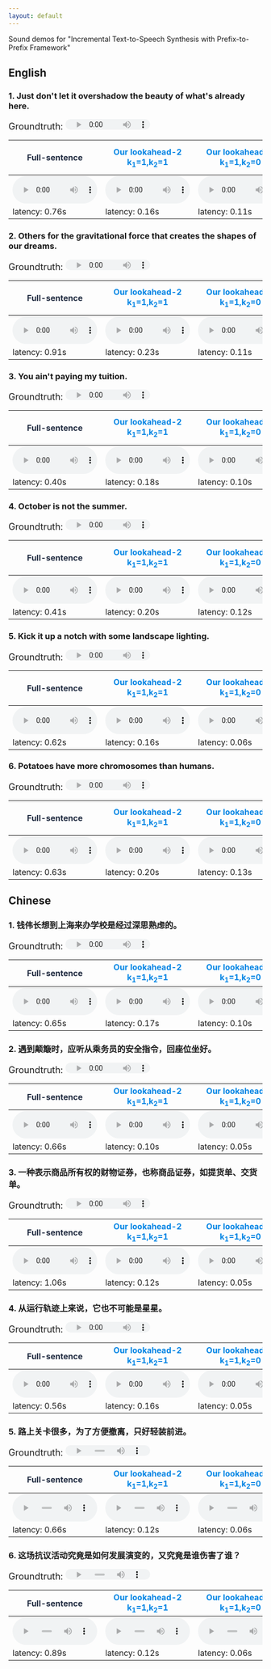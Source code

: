 ```yaml
---
layout: default
---
```


Sound demos for "Incremental Text-to-Speech Synthesis with Prefix-to-Prefix Framework"



## English

### 1. Just don't let it overshadow the beauty of what's already here.

<span style="font-size:18px">Groundtruth: </span><audio controls=""  style="height: 21px; width: 168px;" src="audios/en_gt/0_600401.wav" type="audio/mpeg" />  <span style="font-size:18px">Vocoder with groundtruth-mel: </span><audio controls=""  style="height: 21px; width: 168px;" src="audios/en_gold_mel/0_600401.wav" type="audio/mpeg" />  
<table>
<thead>
<tr><th><span style="color:#202b40;">Full-sentence</span>                                          </th><th><span style="color:#0084e4;">Our lookahead-2<br>k<sub>1</sub>=1,k<sub>2</sub>=1</span>      </th><th><span style="color:#0084e4;">Our lookahead-1<br>k<sub>1</sub>=1,k<sub>2</sub>=0</span>      </th><th><span style="color:#939aa4;">Our lookahead-0<br>k<sub>1</sub>=0,k<sub>2</sub>=0</span>      </th><th><span style="color:#939aa4;">Yanagita et al. (<a href="https://www.isca-speech.org/archive/SSW_2019/pdfs/SSW10_P_2-9.pdf">2019</a>)<br>2 word</span>  </th><th><span style="color:#939aa4;">Yanagita et al. (<a href="https://www.isca-speech.org/archive/SSW_2019/pdfs/SSW10_P_2-9.pdf">2019</a>)<br>1 word</span>  </th><th><span style="color:#939aa4;">Chunk-by-Chunk</span>                                          </th></tr>
</thead>
<tbody>
<tr><td><audio controls=""  style="width: 168px;" src="audios/en_full/000.wav" type="audio/mpeg" /></td><td><audio controls=""  style="width: 168px;" src="audios/en_look2/000.wav" type="audio/mpeg" /></td><td><audio controls=""  style="width: 168px;" src="audios/en_look1/000.wav" type="audio/mpeg" /></td><td><audio controls=""  style="width: 168px;" src="audios/en_look0/000.wav" type="audio/mpeg" /></td><td><audio controls=""  style="width: 168px;" src="audios/baseline_jp_w2_wav/000.wav" type="audio/mpeg" />                                                </td><td><audio controls=""  style="width: 168px;" src="audios/baseline_jp_w1_wav/000.wav" type="audio/mpeg" />                                                </td><td><audio controls=""  style="width: 168px;" src="audios/en_chunk/000.wav" type="audio/mpeg" /></td></tr>
<tr><td>latency: 0.76s                                                                             </td><td>latency: 0.16s                                                                              </td><td>latency: 0.11s                                                                              </td><td>latency: 0.13s                                                                              </td><td>latency: 0.30s                                                                                                                                        </td><td>latency: 0.25s                                                                                                                                        </td><td>latency: 0.29s                                                                              </td></tr>
</tbody>
</table>

### 2. Others for the gravitational force that creates the shapes of our dreams.

<span style="font-size:18px">Groundtruth: </span><audio controls=""  style="height: 21px; width: 168px;" src="audios/en_gt/0_600402.wav" type="audio/mpeg" />  <span style="font-size:18px">Vocoder with groundtruth-mel: </span><audio controls=""  style="height: 21px; width: 168px;" src="audios/en_gold_mel/0_600402.wav" type="audio/mpeg" />  
<table>
<thead>
<tr><th><span style="color:#202b40;">Full-sentence</span>                                          </th><th><span style="color:#0084e4;">Our lookahead-2<br>k<sub>1</sub>=1,k<sub>2</sub>=1</span>      </th><th><span style="color:#0084e4;">Our lookahead-1<br>k<sub>1</sub>=1,k<sub>2</sub>=0</span>      </th><th><span style="color:#939aa4;">Our lookahead-0<br>k<sub>1</sub>=0,k<sub>2</sub>=0</span>      </th><th><span style="color:#939aa4;">Yanagita et al. (<a href="https://www.isca-speech.org/archive/SSW_2019/pdfs/SSW10_P_2-9.pdf">2019</a>)<br>2 word</span>  </th><th><span style="color:#939aa4;">Yanagita et al. (<a href="https://www.isca-speech.org/archive/SSW_2019/pdfs/SSW10_P_2-9.pdf">2019</a>)<br>1 word</span>  </th><th><span style="color:#939aa4;">Chunk-by-Chunk</span>                                          </th></tr>
</thead>
<tbody>
<tr><td><audio controls=""  style="width: 168px;" src="audios/en_full/001.wav" type="audio/mpeg" /></td><td><audio controls=""  style="width: 168px;" src="audios/en_look2/001.wav" type="audio/mpeg" /></td><td><audio controls=""  style="width: 168px;" src="audios/en_look1/001.wav" type="audio/mpeg" /></td><td><audio controls=""  style="width: 168px;" src="audios/en_look0/001.wav" type="audio/mpeg" /></td><td><audio controls=""  style="width: 168px;" src="audios/baseline_jp_w2_wav/001.wav" type="audio/mpeg" />                                                </td><td><audio controls=""  style="width: 168px;" src="audios/baseline_jp_w1_wav/001.wav" type="audio/mpeg" />                                                </td><td><audio controls=""  style="width: 168px;" src="audios/en_chunk/001.wav" type="audio/mpeg" /></td></tr>
<tr><td>latency: 0.91s                                                                             </td><td>latency: 0.23s                                                                              </td><td>latency: 0.11s                                                                              </td><td>latency: 0.14s                                                                              </td><td>latency: 0.17s                                                                                                                                        </td><td>latency: 0.13s                                                                                                                                        </td><td>latency: 0.18s                                                                              </td></tr>
</tbody>
</table>

### 3. You ain't paying my tuition.

<span style="font-size:18px">Groundtruth: </span><audio controls=""  style="height: 21px; width: 168px;" src="audios/en_gt/0_600404.wav" type="audio/mpeg" />  <span style="font-size:18px">Vocoder with groundtruth-mel: </span><audio controls=""  style="height: 21px; width: 168px;" src="audios/en_gold_mel/0_600404.wav" type="audio/mpeg" />  
<table>
<thead>
<tr><th><span style="color:#202b40;">Full-sentence</span>                                          </th><th><span style="color:#0084e4;">Our lookahead-2<br>k<sub>1</sub>=1,k<sub>2</sub>=1</span>      </th><th><span style="color:#0084e4;">Our lookahead-1<br>k<sub>1</sub>=1,k<sub>2</sub>=0</span>      </th><th><span style="color:#939aa4;">Our lookahead-0<br>k<sub>1</sub>=0,k<sub>2</sub>=0</span>      </th><th><span style="color:#939aa4;">Yanagita et al. (<a href="https://www.isca-speech.org/archive/SSW_2019/pdfs/SSW10_P_2-9.pdf">2019</a>)<br>2 word</span>  </th><th><span style="color:#939aa4;">Yanagita et al. (<a href="https://www.isca-speech.org/archive/SSW_2019/pdfs/SSW10_P_2-9.pdf">2019</a>)<br>1 word</span>  </th><th><span style="color:#939aa4;">Chunk-by-Chunk</span>                                          </th></tr>
</thead>
<tbody>
<tr><td><audio controls=""  style="width: 168px;" src="audios/en_full/003.wav" type="audio/mpeg" /></td><td><audio controls=""  style="width: 168px;" src="audios/en_look2/003.wav" type="audio/mpeg" /></td><td><audio controls=""  style="width: 168px;" src="audios/en_look1/003.wav" type="audio/mpeg" /></td><td><audio controls=""  style="width: 168px;" src="audios/en_look0/003.wav" type="audio/mpeg" /></td><td><audio controls=""  style="width: 168px;" src="audios/baseline_jp_w2_wav/003.wav" type="audio/mpeg" />                                                </td><td><audio controls=""  style="width: 168px;" src="audios/baseline_jp_w1_wav/003.wav" type="audio/mpeg" />                                                </td><td><audio controls=""  style="width: 168px;" src="audios/en_chunk/003.wav" type="audio/mpeg" /></td></tr>
<tr><td>latency: 0.40s                                                                             </td><td>latency: 0.18s                                                                              </td><td>latency: 0.10s                                                                              </td><td>latency: 0.11s                                                                              </td><td>latency: 0.16s                                                                                                                                        </td><td>latency: 0.10s                                                                                                                                        </td><td>latency: 0.14s                                                                              </td></tr>
</tbody>
</table>

### 4. October is not the summer.

<span style="font-size:18px">Groundtruth: </span><audio controls=""  style="height: 21px; width: 168px;" src="audios/en_gt/0_600418.wav" type="audio/mpeg" />  <span style="font-size:18px">Vocoder with groundtruth-mel: </span><audio controls=""  style="height: 21px; width: 168px;" src="audios/en_gold_mel/0_600418.wav" type="audio/mpeg" />  
<table>
<thead>
<tr><th><span style="color:#202b40;">Full-sentence</span>                                          </th><th><span style="color:#0084e4;">Our lookahead-2<br>k<sub>1</sub>=1,k<sub>2</sub>=1</span>      </th><th><span style="color:#0084e4;">Our lookahead-1<br>k<sub>1</sub>=1,k<sub>2</sub>=0</span>      </th><th><span style="color:#939aa4;">Our lookahead-0<br>k<sub>1</sub>=0,k<sub>2</sub>=0</span>      </th><th><span style="color:#939aa4;">Yanagita et al. (<a href="https://www.isca-speech.org/archive/SSW_2019/pdfs/SSW10_P_2-9.pdf">2019</a>)<br>2 word</span>  </th><th><span style="color:#939aa4;">Yanagita et al. (<a href="https://www.isca-speech.org/archive/SSW_2019/pdfs/SSW10_P_2-9.pdf">2019</a>)<br>1 word</span>  </th><th><span style="color:#939aa4;">Chunk-by-Chunk</span>                                          </th></tr>
</thead>
<tbody>
<tr><td><audio controls=""  style="width: 168px;" src="audios/en_full/017.wav" type="audio/mpeg" /></td><td><audio controls=""  style="width: 168px;" src="audios/en_look2/017.wav" type="audio/mpeg" /></td><td><audio controls=""  style="width: 168px;" src="audios/en_look1/017.wav" type="audio/mpeg" /></td><td><audio controls=""  style="width: 168px;" src="audios/en_look0/017.wav" type="audio/mpeg" /></td><td><audio controls=""  style="width: 168px;" src="audios/baseline_jp_w2_wav/017.wav" type="audio/mpeg" />                                                </td><td><audio controls=""  style="width: 168px;" src="audios/baseline_jp_w1_wav/017.wav" type="audio/mpeg" />                                                </td><td><audio controls=""  style="width: 168px;" src="audios/en_chunk/017.wav" type="audio/mpeg" /></td></tr>
<tr><td>latency: 0.41s                                                                             </td><td>latency: 0.20s                                                                              </td><td>latency: 0.12s                                                                              </td><td>latency: 0.13s                                                                              </td><td>latency: 0.21s                                                                                                                                        </td><td>latency: 0.19s                                                                                                                                        </td><td>latency: 0.20s                                                                              </td></tr>
</tbody>
</table>

### 5. Kick it up a notch with some landscape lighting.

<span style="font-size:18px">Groundtruth: </span><audio controls=""  style="height: 21px; width: 168px;" src="audios/en_gt/0_600429.wav" type="audio/mpeg" />  <span style="font-size:18px">Vocoder with groundtruth-mel: </span><audio controls=""  style="height: 21px; width: 168px;" src="audios/en_gold_mel/0_600429.wav" type="audio/mpeg" />  
<table>
<thead>
<tr><th><span style="color:#202b40;">Full-sentence</span>                                          </th><th><span style="color:#0084e4;">Our lookahead-2<br>k<sub>1</sub>=1,k<sub>2</sub>=1</span>      </th><th><span style="color:#0084e4;">Our lookahead-1<br>k<sub>1</sub>=1,k<sub>2</sub>=0</span>      </th><th><span style="color:#939aa4;">Our lookahead-0<br>k<sub>1</sub>=0,k<sub>2</sub>=0</span>      </th><th><span style="color:#939aa4;">Yanagita et al. (<a href="https://www.isca-speech.org/archive/SSW_2019/pdfs/SSW10_P_2-9.pdf">2019</a>)<br>2 word</span>  </th><th><span style="color:#939aa4;">Yanagita et al. (<a href="https://www.isca-speech.org/archive/SSW_2019/pdfs/SSW10_P_2-9.pdf">2019</a>)<br>1 word</span>  </th><th><span style="color:#939aa4;">Chunk-by-Chunk</span>                                          </th></tr>
</thead>
<tbody>
<tr><td><audio controls=""  style="width: 168px;" src="audios/en_full/028.wav" type="audio/mpeg" /></td><td><audio controls=""  style="width: 168px;" src="audios/en_look2/028.wav" type="audio/mpeg" /></td><td><audio controls=""  style="width: 168px;" src="audios/en_look1/028.wav" type="audio/mpeg" /></td><td><audio controls=""  style="width: 168px;" src="audios/en_look0/028.wav" type="audio/mpeg" /></td><td><audio controls=""  style="width: 168px;" src="audios/baseline_jp_w2_wav/028.wav" type="audio/mpeg" />                                                </td><td><audio controls=""  style="width: 168px;" src="audios/baseline_jp_w1_wav/028.wav" type="audio/mpeg" />                                                </td><td><audio controls=""  style="width: 168px;" src="audios/en_chunk/028.wav" type="audio/mpeg" /></td></tr>
<tr><td>latency: 0.62s                                                                             </td><td>latency: 0.16s                                                                              </td><td>latency: 0.06s                                                                              </td><td>latency: 0.08s                                                                              </td><td>latency: 0.14s                                                                                                                                        </td><td>latency: 0.12s                                                                                                                                        </td><td>latency: 0.14s                                                                              </td></tr>
</tbody>
</table>

### 6. Potatoes have more chromosomes than humans.

<span style="font-size:18px">Groundtruth: </span><audio controls=""  style="height: 21px; width: 168px;" src="audios/en_gt/0_600432.wav" type="audio/mpeg" />  <span style="font-size:18px">Vocoder with groundtruth-mel: </span><audio controls=""  style="height: 21px; width: 168px;" src="audios/en_gold_mel/0_600432.wav" type="audio/mpeg" />  
<table>
<thead>
<tr><th><span style="color:#202b40;">Full-sentence</span>                                          </th><th><span style="color:#0084e4;">Our lookahead-2<br>k<sub>1</sub>=1,k<sub>2</sub>=1</span>      </th><th><span style="color:#0084e4;">Our lookahead-1<br>k<sub>1</sub>=1,k<sub>2</sub>=0</span>      </th><th><span style="color:#939aa4;">Our lookahead-0<br>k<sub>1</sub>=0,k<sub>2</sub>=0</span>      </th><th><span style="color:#939aa4;">Yanagita et al. (<a href="https://www.isca-speech.org/archive/SSW_2019/pdfs/SSW10_P_2-9.pdf">2019</a>)<br>2 word</span>  </th><th><span style="color:#939aa4;">Yanagita et al. (<a href="https://www.isca-speech.org/archive/SSW_2019/pdfs/SSW10_P_2-9.pdf">2019</a>)<br>1 word</span>  </th><th><span style="color:#939aa4;">Chunk-by-Chunk</span>                                          </th></tr>
</thead>
<tbody>
<tr><td><audio controls=""  style="width: 168px;" src="audios/en_full/031.wav" type="audio/mpeg" /></td><td><audio controls=""  style="width: 168px;" src="audios/en_look2/031.wav" type="audio/mpeg" /></td><td><audio controls=""  style="width: 168px;" src="audios/en_look1/031.wav" type="audio/mpeg" /></td><td><audio controls=""  style="width: 168px;" src="audios/en_look0/031.wav" type="audio/mpeg" /></td><td><audio controls=""  style="width: 168px;" src="audios/baseline_jp_w2_wav/031.wav" type="audio/mpeg" />                                                </td><td><audio controls=""  style="width: 168px;" src="audios/baseline_jp_w1_wav/031.wav" type="audio/mpeg" />                                                </td><td><audio controls=""  style="width: 168px;" src="audios/en_chunk/031.wav" type="audio/mpeg" /></td></tr>
<tr><td>latency: 0.63s                                                                             </td><td>latency: 0.20s                                                                              </td><td>latency: 0.13s                                                                              </td><td>latency: 0.13s                                                                              </td><td>latency: 0.22s                                                                                                                                        </td><td>latency: 0.17s                                                                                                                                        </td><td>latency: 0.20s                                                                              </td></tr>
</tbody>
</table>



## Chinese

### 1. 钱伟长想到上海来办学校是经过深思熟虑的。

<span style="font-size:18px">Groundtruth: </span><audio controls=""  style="height: 21px; width: 168px;" src="audios/zh_gt/001.wav" type="audio/mpeg" />  <span style="font-size:18px">Vocoder with groundtruth-mel: </span><audio controls=""  style="height: 21px; width: 168px;" src="audios/zh_gt_mel/001.wav" type="audio/mpeg" />  
<table>
<thead>
<tr><th><span style="color:#202b40;">Full-sentence</span>                                          </th><th><span style="color:#0084e4;">Our lookahead-2<br>k<sub>1</sub>=1,k<sub>2</sub>=1</span>      </th><th><span style="color:#0084e4;">Our lookahead-1<br>k<sub>1</sub>=1,k<sub>2</sub>=0</span>      </th><th><span style="color:#939aa4;">Our lookahead-0<br>k<sub>1</sub>=0,k<sub>2</sub>=0</span>      </th><th><span style="color:#939aa4;">Chunk-by-Chunk</span>                                          </th></tr>
</thead>
<tbody>
<tr><td><audio controls=""  style="width: 168px;" src="audios/zh_full/001.wav" type="audio/mpeg" /></td><td><audio controls=""  style="width: 168px;" src="audios/zh_lhd_2/001.wav" type="audio/mpeg" /></td><td><audio controls=""  style="width: 168px;" src="audios/zh_lhd_1/001.wav" type="audio/mpeg" /></td><td><audio controls=""  style="width: 168px;" src="audios/zh_lhd_0/001.wav" type="audio/mpeg" /></td><td><audio controls=""  style="width: 168px;" src="audios/zh_chunk/001.wav" type="audio/mpeg" /></td></tr>
<tr><td>latency: 0.65s                                                                             </td><td>latency: 0.17s                                                                              </td><td>latency: 0.10s                                                                              </td><td>latency: 0.10s                                                                              </td><td>latency: 0.15s                                                                              </td></tr>
</tbody>
</table>

### 2. 遇到颠簸时，应听从乘务员的安全指令，回座位坐好。

<span style="font-size:18px">Groundtruth: </span><audio controls=""  style="height: 21px; width: 168px;" src="audios/zh_gt/017.wav" type="audio/mpeg" />  <span style="font-size:18px">Vocoder with groundtruth-mel: </span><audio controls=""  style="height: 21px; width: 168px;" src="audios/zh_gt_mel/017.wav" type="audio/mpeg" />  
<table>
<thead>
<tr><th><span style="color:#202b40;">Full-sentence</span>                                          </th><th><span style="color:#0084e4;">Our lookahead-2<br>k<sub>1</sub>=1,k<sub>2</sub>=1</span>      </th><th><span style="color:#0084e4;">Our lookahead-1<br>k<sub>1</sub>=1,k<sub>2</sub>=0</span>      </th><th><span style="color:#939aa4;">Our lookahead-0<br>k<sub>1</sub>=0,k<sub>2</sub>=0</span>      </th><th><span style="color:#939aa4;">Chunk-by-Chunk</span>                                          </th></tr>
</thead>
<tbody>
<tr><td><audio controls=""  style="width: 168px;" src="audios/zh_full/017.wav" type="audio/mpeg" /></td><td><audio controls=""  style="width: 168px;" src="audios/zh_lhd_2/017.wav" type="audio/mpeg" /></td><td><audio controls=""  style="width: 168px;" src="audios/zh_lhd_1/017.wav" type="audio/mpeg" /></td><td><audio controls=""  style="width: 168px;" src="audios/zh_lhd_0/017.wav" type="audio/mpeg" /></td><td><audio controls=""  style="width: 168px;" src="audios/zh_chunk/017.wav" type="audio/mpeg" /></td></tr>
<tr><td>latency: 0.66s                                                                             </td><td>latency: 0.10s                                                                              </td><td>latency: 0.05s                                                                              </td><td>latency: 0.04s                                                                              </td><td>latency: 0.09s                                                                              </td></tr>
</tbody>
</table>

### 3. 一种表示商品所有权的财物证券，也称商品证券，如提货单、交货单。

<span style="font-size:18px">Groundtruth: </span><audio controls=""  style="height: 21px; width: 168px;" src="audios/zh_gt/021.wav" type="audio/mpeg" />  <span style="font-size:18px">Vocoder with groundtruth-mel: </span><audio controls=""  style="height: 21px; width: 168px;" src="audios/zh_gt_mel/021.wav" type="audio/mpeg" />  
<table>
<thead>
<tr><th><span style="color:#202b40;">Full-sentence</span>                                          </th><th><span style="color:#0084e4;">Our lookahead-2<br>k<sub>1</sub>=1,k<sub>2</sub>=1</span>      </th><th><span style="color:#0084e4;">Our lookahead-1<br>k<sub>1</sub>=1,k<sub>2</sub>=0</span>      </th><th><span style="color:#939aa4;">Our lookahead-0<br>k<sub>1</sub>=0,k<sub>2</sub>=0</span>      </th><th><span style="color:#939aa4;">Chunk-by-Chunk</span>                                          </th></tr>
</thead>
<tbody>
<tr><td><audio controls=""  style="width: 168px;" src="audios/zh_full/021.wav" type="audio/mpeg" /></td><td><audio controls=""  style="width: 168px;" src="audios/zh_lhd_2/021.wav" type="audio/mpeg" /></td><td><audio controls=""  style="width: 168px;" src="audios/zh_lhd_1/021.wav" type="audio/mpeg" /></td><td><audio controls=""  style="width: 168px;" src="audios/zh_lhd_0/021.wav" type="audio/mpeg" /></td><td><audio controls=""  style="width: 168px;" src="audios/zh_chunk/021.wav" type="audio/mpeg" /></td></tr>
<tr><td>latency: 1.06s                                                                             </td><td>latency: 0.12s                                                                              </td><td>latency: 0.05s                                                                              </td><td>latency: 0.04s                                                                              </td><td>latency: 0.10s                                                                              </td></tr>
</tbody>
</table>

### 4. 从运行轨迹上来说，它也不可能是星星。

<span style="font-size:18px">Groundtruth: </span><audio controls=""  style="height: 21px; width: 168px;" src="audios/zh_gt/048.wav" type="audio/mpeg" />  <span style="font-size:18px">Vocoder with groundtruth-mel: </span><audio controls=""  style="height: 21px; width: 168px;" src="audios/zh_gt_mel/048.wav" type="audio/mpeg" />  
<table>
<thead>
<tr><th><span style="color:#202b40;">Full-sentence</span>                                          </th><th><span style="color:#0084e4;">Our lookahead-2<br>k<sub>1</sub>=1,k<sub>2</sub>=1</span>      </th><th><span style="color:#0084e4;">Our lookahead-1<br>k<sub>1</sub>=1,k<sub>2</sub>=0</span>      </th><th><span style="color:#939aa4;">Our lookahead-0<br>k<sub>1</sub>=0,k<sub>2</sub>=0</span>      </th><th><span style="color:#939aa4;">Chunk-by-Chunk</span>                                          </th></tr>
</thead>
<tbody>
<tr><td><audio controls=""  style="width: 168px;" src="audios/zh_full/048.wav" type="audio/mpeg" /></td><td><audio controls=""  style="width: 168px;" src="audios/zh_lhd_2/048.wav" type="audio/mpeg" /></td><td><audio controls=""  style="width: 168px;" src="audios/zh_lhd_1/048.wav" type="audio/mpeg" /></td><td><audio controls=""  style="width: 168px;" src="audios/zh_lhd_0/048.wav" type="audio/mpeg" /></td><td><audio controls=""  style="width: 168px;" src="audios/zh_chunk/048.wav" type="audio/mpeg" /></td></tr>
<tr><td>latency: 0.56s                                                                             </td><td>latency: 0.16s                                                                              </td><td>latency: 0.05s                                                                              </td><td>latency: 0.01s                                                                              </td><td>latency: 0.08s                                                                              </td></tr>
</tbody>
</table>

### 5. 路上关卡很多，为了方便撤离，只好轻装前进。

<span style="font-size:18px">Groundtruth: </span><audio controls=""  style="height: 21px; width: 168px;" src="audios/zh_gt/062.wav" type="audio/mpeg" />  <span style="font-size:18px">Vocoder with groundtruth-mel: </span><audio controls=""  style="height: 21px; width: 168px;" src="audios/zh_gt_mel/062.wav" type="audio/mpeg" />  
<table>
<thead>
<tr><th><span style="color:#202b40;">Full-sentence</span>                                          </th><th><span style="color:#0084e4;">Our lookahead-2<br>k<sub>1</sub>=1,k<sub>2</sub>=1</span>      </th><th><span style="color:#0084e4;">Our lookahead-1<br>k<sub>1</sub>=1,k<sub>2</sub>=0</span>      </th><th><span style="color:#939aa4;">Our lookahead-0<br>k<sub>1</sub>=0,k<sub>2</sub>=0</span>      </th><th><span style="color:#939aa4;">Chunk-by-Chunk</span>                                          </th></tr>
</thead>
<tbody>
<tr><td><audio controls=""  style="width: 168px;" src="audios/zh_full/062.wav" type="audio/mpeg" /></td><td><audio controls=""  style="width: 168px;" src="audios/zh_lhd_2/062.wav" type="audio/mpeg" /></td><td><audio controls=""  style="width: 168px;" src="audios/zh_lhd_1/062.wav" type="audio/mpeg" /></td><td><audio controls=""  style="width: 168px;" src="audios/zh_lhd_0/062.wav" type="audio/mpeg" /></td><td><audio controls=""  style="width: 168px;" src="audios/zh_chunk/062.wav" type="audio/mpeg" /></td></tr>
<tr><td>latency: 0.66s                                                                             </td><td>latency: 0.12s                                                                              </td><td>latency: 0.06s                                                                              </td><td>latency: 0.05s                                                                              </td><td>latency: 0.11s                                                                              </td></tr>
</tbody>
</table>

### 6. 这场抗议活动究竟是如何发展演变的，又究竟是谁伤害了谁？

<span style="font-size:18px">Groundtruth: </span><audio controls=""  style="height: 21px; width: 168px;" src="audios/zh_gt/097.wav" type="audio/mpeg" />  <span style="font-size:18px">Vocoder with groundtruth-mel: </span><audio controls=""  style="height: 21px; width: 168px;" src="audios/zh_gt_mel/097.wav" type="audio/mpeg" />  
<table>
<thead>
<tr><th><span style="color:#202b40;">Full-sentence</span>                                          </th><th><span style="color:#0084e4;">Our lookahead-2<br>k<sub>1</sub>=1,k<sub>2</sub>=1</span>      </th><th><span style="color:#0084e4;">Our lookahead-1<br>k<sub>1</sub>=1,k<sub>2</sub>=0</span>      </th><th><span style="color:#939aa4;">Our lookahead-0<br>k<sub>1</sub>=0,k<sub>2</sub>=0</span>      </th><th><span style="color:#939aa4;">Chunk-by-Chunk</span>                                          </th></tr>
</thead>
<tbody>
<tr><td><audio controls=""  style="width: 168px;" src="audios/zh_full/097.wav" type="audio/mpeg" /></td><td><audio controls=""  style="width: 168px;" src="audios/zh_lhd_2/097.wav" type="audio/mpeg" /></td><td><audio controls=""  style="width: 168px;" src="audios/zh_lhd_1/097.wav" type="audio/mpeg" /></td><td><audio controls=""  style="width: 168px;" src="audios/zh_lhd_0/097.wav" type="audio/mpeg" /></td><td><audio controls=""  style="width: 168px;" src="audios/zh_chunk/097.wav" type="audio/mpeg" /></td></tr>
<tr><td>latency: 0.89s                                                                             </td><td>latency: 0.12s                                                                              </td><td>latency: 0.06s                                                                              </td><td>latency: 0.05s                                                                              </td><td>latency: 0.11s                                                                              </td></tr>
</tbody>
</table>

